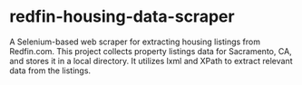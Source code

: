 # redfin-housing-data-scraper
A Selenium-based web scraper for extracting housing listings from Redfin.com. This project collects property listings data for Sacramento, CA, and stores it in a local directory. It utilizes lxml and XPath to extract relevant data from the listings.
